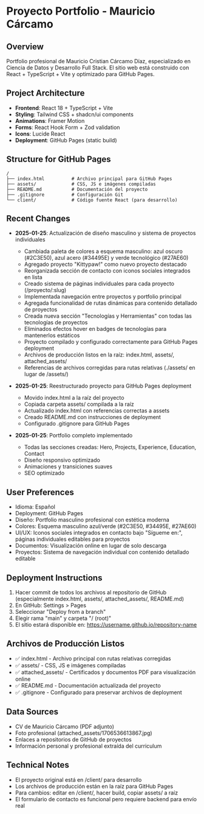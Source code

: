 # Proyecto Portfolio - Mauricio Cárcamo

## Overview
Portfolio profesional de Mauricio Cristian Cárcamo Díaz, especializado en Ciencia de Datos y Desarrollo Full Stack. El sitio web está construido con React + TypeScript + Vite y optimizado para GitHub Pages.

## Project Architecture
- **Frontend**: React 18 + TypeScript + Vite
- **Styling**: Tailwind CSS + shadcn/ui components
- **Animations**: Framer Motion
- **Forms**: React Hook Form + Zod validation
- **Icons**: Lucide React
- **Deployment**: GitHub Pages (static build)

## Structure for GitHub Pages
```
/
├── index.html          # Archivo principal para GitHub Pages
├── assets/             # CSS, JS e imágenes compiladas
├── README.md           # Documentación del proyecto
├── .gitignore          # Configuración Git
└── client/             # Código fuente React (para desarrollo)
```

## Recent Changes
- **2025-01-25**: Actualización de diseño masculino y sistema de proyectos individuales
  - Cambiada paleta de colores a esquema masculino: azul oscuro (#2C3E50), azul acero (#34495E) y verde tecnológico (#27AE60)
  - Agregado proyecto "Kittypaw!" como nuevo proyecto destacado
  - Reorganizada sección de contacto con iconos sociales integrados en lista
  - Creado sistema de páginas individuales para cada proyecto (/proyecto/:slug)
  - Implementada navegación entre proyectos y portfolio principal
  - Agregada funcionalidad de rutas dinámicas para contenido detallado de proyectos
  - Creada nueva sección "Tecnologías y Herramientas" con todas las tecnologías de proyectos
  - Eliminados efectos hover en badges de tecnologías para mantenerlos estáticos
  - Proyecto compilado y configurado correctamente para GitHub Pages deployment
  - Archivos de producción listos en la raíz: index.html, assets/, attached_assets/
  - Referencias de archivos corregidas para rutas relativas (./assets/ en lugar de /assets/)

- **2025-01-25**: Reestructurado proyecto para GitHub Pages deployment
  - Movido index.html a la raíz del proyecto
  - Copiada carpeta assets/ compilada a la raíz
  - Actualizado index.html con referencias correctas a assets
  - Creado README.md con instrucciones de deployment
  - Configurado .gitignore para GitHub Pages

- **2025-01-25**: Portfolio completo implementado
  - Todas las secciones creadas: Hero, Projects, Experience, Education, Contact
  - Diseño responsivo optimizado
  - Animaciones y transiciones suaves
  - SEO optimizado

## User Preferences
- Idioma: Español
- Deployment: GitHub Pages
- Diseño: Portfolio masculino profesional con estética moderna
- Colores: Esquema masculino azul/verde (#2C3E50, #34495E, #27AE60)
- UI/UX: Iconos sociales integrados en contacto bajo "Sígueme en:", páginas individuales editables para proyectos
- Documentos: Visualización online en lugar de solo descarga
- Proyectos: Sistema de navegación individual con contenido detallado editable

## Deployment Instructions
1. Hacer commit de todos los archivos al repositorio de GitHub (especialmente index.html, assets/, attached_assets/, README.md)
2. En GitHub: Settings > Pages
3. Seleccionar "Deploy from a branch"
4. Elegir rama "main" y carpeta "/ (root)"
5. El sitio estará disponible en: https://username.github.io/repository-name

## Archivos de Producción Listos
- ✅ index.html - Archivo principal con rutas relativas corregidas
- ✅ assets/ - CSS, JS e imágenes compiladas
- ✅ attached_assets/ - Certificados y documentos PDF para visualización online
- ✅ README.md - Documentación actualizada del proyecto
- ✅ .gitignore - Configurado para preservar archivos de deployment

## Data Sources
- CV de Mauricio Cárcamo (PDF adjunto)
- Foto profesional (attached_assets/1706536613867.jpg)
- Enlaces a repositorios de GitHub de proyectos
- Información personal y profesional extraída del curriculum

## Technical Notes
- El proyecto original está en /client/ para desarrollo
- Los archivos de producción están en la raíz para GitHub Pages
- Para cambios: editar en /client/, hacer build, copiar assets/ a raíz
- El formulario de contacto es funcional pero requiere backend para envío real